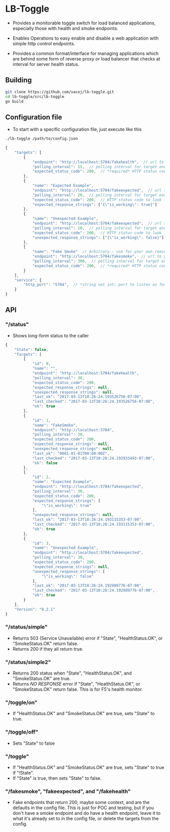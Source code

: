 # LB-Toggle

- Provides a monitorable toggle switch for load balanced applications, especially those with health and smoke endpoints.

- Enables Operations to easy enable and disable a web application with simple http control endpoints.

- Provides a common format/interface for managing applications which are behind some form of reverse proxy or load balancer that checks at interval for server health status.

## Building

``` bash
git clone https://github.com/vacoj/lb-toggle.git
cd lb-toggle/src/lb-toggle
go build
```

## Configuration file

- To start with a specific configuration file, just execute like this

``` bash
./lb-toggle /path/to/config.json
```

``` javascript
{
    "targets": [
        {
            "endpoint": "http://localhost:5704/fakehealth",  // url to your application's health endpoint
            "polling_interval": 15,  // polling interval for target endpoint, in seconds
            "expected_status_code": 200,  // *required* HTTP status code to look for.  If this isn't returned when the check happens, we mark OK as false.
        },
        {
            "name": "Expected Example",
            "endpoint": "http://localhost:5704/fakeexpected",  // url to your application's health endpoint
            "polling_interval": 20,  // polling interval for target endpoint, in seconds
            "expected_status_code": 200,  // HTTP status code to look for.  If this isn't returned when the check happens, we mark OK as false.
            "expected_response_strings": ["{\"is_working\": true}"]
        },
        {
            "name": "Unexpected Example",
            "endpoint": "http://localhost:5704/fakeexpected",  // url to your application's health endpoint
            "polling_interval": 10,  // polling interval for target endpoint, in seconds
            "expected_status_code": 200,  // HTTP status code to look for.  If this isn't returned when the check happens, we mark OK as false.
            "unexpected_response_strings": ["{\"is_working\": false}"] // response is parsed for this string.  If unexpected_response_string is blank, check is ignored.  If found, OK is false  (an example would be searching repsonse text for {"thisthing": false}, and if found, causes OK to be set to false)
        },
        {
            "name": "Fake Smoke"  // Arbitrary - use for your own reasons, or leave it blank.
            "endpoint": "http://localhost:5704/fakesmoke",  // url to your application's health endpoint
            "polling_interval": 300,  // polling interval for target endpoint, in seconds
            "expected_status_code": 200,  // *required* HTTP status code to look for.  If this isn't returned when the check happens, we mark OK as false.
        }
    ],
    "service": {
        "http_port": "5704",  // *string not int; port to listen on for incoming web requests
    }
}
```

## API

### "/status"

- Shows long-form status to the caller

``` javascript
{
    "State": false,
    "Targets": [
        {
            "id": 0,
            "name": "",
            "endpoint": "http://localhost:5704/fakehealth",
            "polling_interval": 30,
            "expected_status_code": 200,
            "expected_response_strings": null,
            "unexpected_response_strings": null,
            "last_ok": "2017-03-13T10:26:24.193526756-07:00",
            "last_checked": "2017-03-13T10:26:24.193526756-07:00",
            "ok": true
        },
        {
            "id": 1,
            "name": "FakeSmoke",
            "endpoint": "http://localhost:5704",
            "polling_interval": 30,
            "expected_status_code": 200,
            "expected_response_strings": null,
            "unexpected_response_strings": null,
            "last_ok": "0001-01-01T00:00:00Z",
            "last_checked": "2017-03-13T10:26:24.192933493-07:00",
            "ok": false
        },
        {
            "id": 2,
            "name": "Expected Example",
            "endpoint": "http://localhost:5704/fakeexpected",
            "polling_interval": 30,
            "expected_status_code": 200,
            "expected_response_strings": [
                "\"is_working\": true"
            ],
            "unexpected_response_strings": null,
            "last_ok": "2017-03-13T10:26:24.193115353-07:00",
            "last_checked": "2017-03-13T10:26:24.193115353-07:00",
            "ok": true
        },
        {
            "id": 3,
            "name": "Unexpected Example",
            "endpoint": "http://localhost:5704/fakeexpected",
            "polling_interval": 30,
            "expected_status_code": 200,
            "expected_response_strings": null,
            "unexpected_response_strings": [
                "\"is_working\": false"
            ],
            "last_ok": "2017-03-13T10:26:24.192989776-07:00",
            "last_checked": "2017-03-13T10:26:24.192989776-07:00",
            "ok": true
        }
    ],
    "Version": "0.2.1"
}
```

### "/status/simple"

- Returns 503 (Service Unavailable) error if "State", "HealthStatus.OK", or "SmokeStatus.OK" return false.
- Returns 200 if they all return true.

### "/status/simple2"

- Returns 200 status when "State", "HealthStatus.OK", and "SmokeStatus.OK" are true.
- Returns *NO RESPONSE* error if "State", "HealthStatus.OK", or "SmokeStatus.OK" return false.  This is for F5's health monitor.

### "/toggle/on"

- If "HealthStatus.OK" and "SmokeStatus.OK" are true, sets "State" to true.

### "/toggle/off"

- Sets "State" to false

### "/toggle"

- If "HealthStatus.OK" and "SmokeStatus.OK" are true, sets "State" to true if "!State".
- If "State" is true, then sets "State" to false.

### "/fakesmoke", "fakeexpected", and "/fakehealth"

- Fake endpoints that return 200, maybe some context, and are the defaults in the config file.  This is just for POC and testing, but if you don't have a smoke endpoint and do have a health endpoint, leave it to what it's already set to in the config file, or delete the targets from the config.